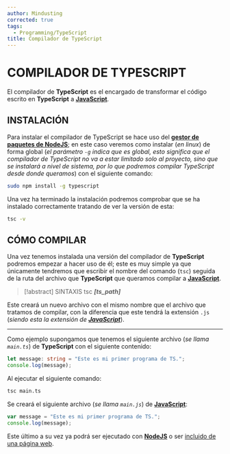 ```yaml
---
author: Mindusting
corrected: true
tags:
  - Programming/TypeScript
title: Compilador de TypeScript
---
```


# COMPILADOR DE TYPESCRIPT

El compilador de **TypeScript** es el encargado de transformar el código escrito en **TypeScript** a [**JavaScript**](../js/js.md).

## INSTALACIÓN

Para instalar el compilador de TypeScript se hace uso del [**gestor de paquetes de NodeJS**](../node/node_npm.md); en este caso veremos como instalar (*en linux*) de forma global (*el parámetro `-g` indica que es global, esto significa que el compilador de TypeScript no va a estar limitado solo al proyecto, sino que se instalará a nivel de sistema, por lo que podremos compilar TypeScript desde donde queramos*) con el siguiente comando:

```bash
sudo npm install -g typescript
```

Una vez ha terminado la instalación podremos comprobar que se ha instalado correctamente tratando de ver la versión de esta:

```bash
tsc -v
```

## CÓMO COMPILAR

Una vez tenemos instalada una versión del compilador de **TypeScript** podremos empezar a hacer uso de él; este es muy simple ya que únicamente tendremos que escribir el nombre del comando (`tsc`) seguida de la ruta del archivo que **TypeScript** que queramos compilar a [**JavaScript**](../js/js.md).

> [!abstract] SINTAXIS
> tsc ***\[ts\_path\]***

Este creará un nuevo archivo con el mismo nombre que el archivo que tratamos de compilar, con la diferencia que este tendrá la extensión `.js` (*siendo esta la extensión de [**JavaScript**](../js/js.md)*).

---

Como ejemplo supongamos que tenemos el siguiente archivo (*se llama `main.ts`*) de **TypeScript** con el siguiente contenido:

```ts
let message: string = "Este es mi primer programa de TS.";
console.log(message);
```

Al ejecutar el siguiente comando:

```bash
tsc main.ts
```

Se creará el siguiente archivo (*se llama `main.js`*) de [**JavaScript**](../js/js.md):

```js
var message = "Este es mi primer programa de TS.";
console.log(message);
```

Este último a su vez ya podrá ser ejecutado con [**NodeJS**](../node/node.md) o ser [incluido de una página web](../js/js_file.md).
